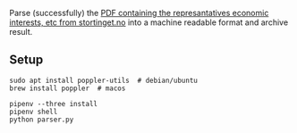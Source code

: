 Parse (successfully) the [PDF containing the represantatives economic interests, etc from stortinget.no](https://www.stortinget.no/no/Stortinget-og-demokratiet/Representantene/Okonomiske-interesser/) into a machine readable format and archive result.

## Setup
    sudo apt install poppler-utils  # debian/ubuntu
    brew install poppler  # macos

    pipenv --three install
    pipenv shell
    python parser.py
